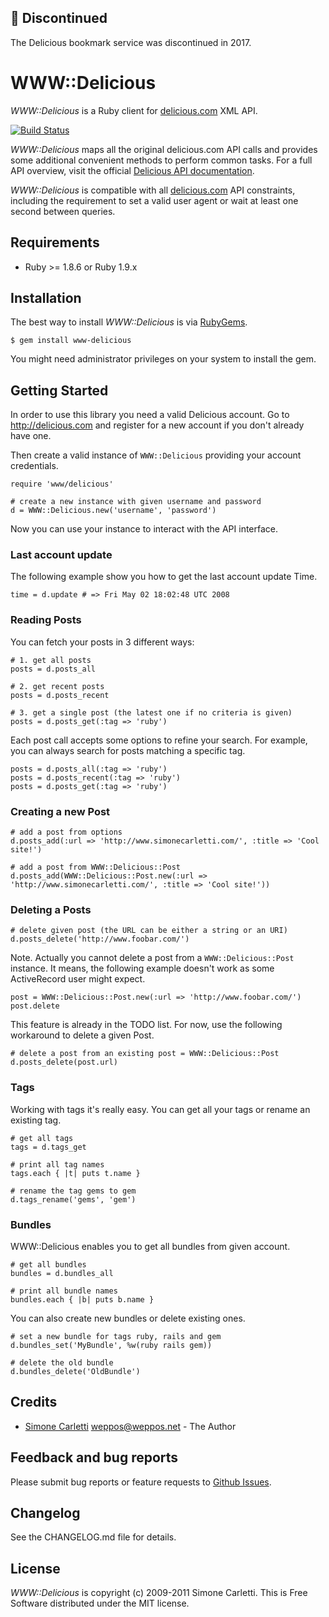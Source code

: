 ## 🚨 Discontinued

The Delicious bookmark service was discontinued in 2017.


# WWW::Delicious

*WWW::Delicious* is a Ruby client for [delicious.com](http://delicious.com) XML API.

[![Build Status](https://secure.travis-ci.org/weppos/www-delicious.png)](http://travis-ci.org/weppos/www-delicious)


*WWW::Delicious* maps all the original delicious.com API calls and provides some additional convenient methods to perform common tasks. For a full API overview, visit the official [Delicious API documentation](http://delicious.com/help/api).

*WWW::Delicious* is compatible with all [delicious.com](http://delicious.com) API constraints, including the requirement to set a valid user agent or wait at least one second between queries.


## Requirements

* Ruby >= 1.8.6 or Ruby 1.9.x


## Installation

The best way to install *WWW::Delicious* is via [RubyGems](https://rubygems.org/).

    $ gem install www-delicious

You might need administrator privileges on your system to install the gem.


## Getting Started

In order to use this library you need a valid Delicious account.
Go to http://delicious.com and register for a new account if you don't already have one.

Then create a valid instance of `WWW::Delicious` providing your account credentials.

    require 'www/delicious'

    # create a new instance with given username and password
    d = WWW::Delicious.new('username', 'password')
  
Now you can use your instance to interact with the API interface.

### Last account update

The following example show you how to get the last account update Time.

    time = d.update # => Fri May 02 18:02:48 UTC 2008

### Reading Posts

You can fetch your posts in 3 different ways:

    # 1. get all posts
    posts = d.posts_all

    # 2. get recent posts
    posts = d.posts_recent

    # 3. get a single post (the latest one if no criteria is given)
    posts = d.posts_get(:tag => 'ruby')

Each post call accepts some options to refine your search.
For example, you can always search for posts matching a specific tag.

    posts = d.posts_all(:tag => 'ruby')
    posts = d.posts_recent(:tag => 'ruby')
    posts = d.posts_get(:tag => 'ruby')

### Creating a new Post

    # add a post from options
    d.posts_add(:url => 'http://www.simonecarletti.com/', :title => 'Cool site!')

    # add a post from WWW::Delicious::Post
    d.posts_add(WWW::Delicious::Post.new(:url => 'http://www.simonecarletti.com/', :title => 'Cool site!'))

### Deleting a Posts

    # delete given post (the URL can be either a string or an URI)
    d.posts_delete('http://www.foobar.com/')

Note. Actually you cannot delete a post from a `WWW::Delicious::Post` instance.
It means, the following example doesn't work as some ActiveRecord user might expect.

    post = WWW::Delicious::Post.new(:url => 'http://www.foobar.com/')
    post.delete

This feature is already in the TODO list. For now, use the following workaround
to delete a given Post.

    # delete a post from an existing post = WWW::Delicious::Post
    d.posts_delete(post.url)

### Tags

Working with tags it's really easy. You can get all your tags or rename an existing tag.

    # get all tags
    tags = d.tags_get

    # print all tag names
    tags.each { |t| puts t.name }

    # rename the tag gems to gem
    d.tags_rename('gems', 'gem')

### Bundles

WWW::Delicious enables you to get all bundles from given account.

    # get all bundles
    bundles = d.bundles_all

    # print all bundle names
    bundles.each { |b| puts b.name }

You can also create new bundles or delete existing ones.

    # set a new bundle for tags ruby, rails and gem
    d.bundles_set('MyBundle', %w(ruby rails gem))

    # delete the old bundle
    d.bundles_delete('OldBundle')


## Credits

* [Simone Carletti](https://simonecarletti.com/) <weppos@weppos.net> - The Author


## Feedback and bug reports

Please submit bug reports or feature requests to [Github Issues](https://github.com/weppos/www-delicious/issues).


## Changelog

See the CHANGELOG.md file for details.


## License

*WWW::Delicious* is copyright (c) 2009-2011 Simone Carletti. This is Free Software distributed under the MIT license.
